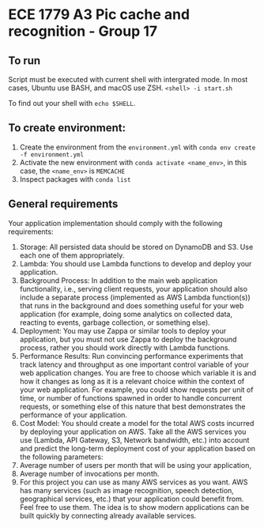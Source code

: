 # ECE 1779 A3 Pic cache and recognition - Group 17

## To run
Script must be executed with current shell with intergrated mode. In most cases, Ubuntu use BASH, and macOS use ZSH.
`<shell> -i start.sh`

To find out your shell with `echo $SHELL`.

## To create environment:
1. Create the environment from the `environment.yml` with `conda env create -f environment.yml`
1. Activate the new environment with `conda activate <name_env>`, in this case, the `<name_env>` is `MEMCACHE`
3. Inspect packages with `conda list`

## General requirements
Your application implementation should comply with the following requirements:

1. Storage: All persisted data should be stored on DynamoDB and S3. Use each one of them appropriately.
2. Lambda: You should use Lambda functions to develop and deploy your application.
3. Background Process: In addition to the main web application functionality, i.e., serving client requests, your application should also include a separate process (implemented as AWS Lambda function(s)) that runs in the background and does something useful for your web application (for example, doing some analytics on collected data, reacting to events, garbage collection, or something else).
4. Deployment: You may use Zappa or similar tools to deploy your application, but you must not use Zappa to deploy the background process, rather you should work directly with Lambda functions.
5. Performance Results: Run convincing performance experiments that track latency and throughput as one important control variable of your web application changes. You are free to choose which variable it is and how it changes as long as it is a relevant choice within the context of your web application. For example, you could show requests per unit of time, or number of functions spawned in order to handle concurrent requests, or something else of this nature that best demonstrates the performance of your application. 
6. Cost Model: You should create a model for the total AWS costs incurred by deploying your application on AWS. Take all the AWS services you use (Lambda, API Gateway, S3, Network bandwidth, etc.) into account and predict the long-term deployment cost of your application based on the following parameters:
7. Average number of users per month that will be using your application,
8. Average number of invocations per month.
9. For this project you can use as many AWS services as you want. AWS has many services (such as image recognition, speech detection, geographical services, etc.) that your application could benefit from. Feel free to use them. The idea is to show modern applications can be built quickly by connecting already available services.

